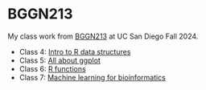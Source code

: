 # BGGN213
My class work from [BGGN213](https://bioboot.github.io/bggn213_F24/) at UC San Diego Fall 2024.

- Class 4: [Intro to R data structures](https://github.com/angelicarock/bggn213_github/blob/main/Lab4/lab%204%20Rscript.R)
- Class 5: [All about ggplot](https://github.com/angelicarock/bggn213_github/blob/main/Lab5/lab5/class05.qmd)
- Class 6: [R functions]()
- Class 7: [Machine learning for bioinformatics](https://github.com/angelicarock/bggn213_github/blob/main/lab7/Lab7/lab7.qmd)
